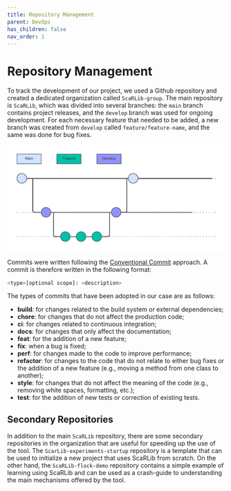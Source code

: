 ```yaml
---
title: Repository Management
parent: DevOps
has_children: false
nav_order: 1
---
```


# Repository Management

To track the development of our project, we used a Github repository and created a dedicated organization called `ScaRLib-group`. The main repository is `ScaRLib`, which was divided into several branches: the `main` branch contains project releases, and the `develop` branch was used for ongoing development. For each necessary feature that needed to be added, a new branch was created from `develop` called `feature/feature-name`, and the same was done for bug fixes.

![GitFlow](/imgs/git-flow.png)

Commits were written following the [Conventional Commit](https://www.conventionalcommits.org/en/v1.0.0/) approach. A commit is therefore written in the following format:

```bash
<type>[optional scope]: <description>
```

The types of commits that have been adopted in our case are as follows:

- **build**: for changes related to the build system or external dependencies;
- **chore**: for changes that do not affect the production code;
- **ci**: for changes related to continuous integration;
- **docs**: for changes that only affect the documentation;
- **feat**: for the addition of a new feature;
- **fix**: when a bug is fixed;
- **perf**: for changes made to the code to improve performance;
- **refactor**: for changes to the code that do not relate to either bug fixes or the addition of a new feature (e.g., moving a method from one class to another);
- **style**: for changes that do not affect the meaning of the code (e.g., removing white spaces, formatting, etc.);
- **test**: for the addition of new tests or correction of existing tests.

## Secondary Repositories

In addition to the main `ScaRLib` repository, there are some secondary repositories in the organization that are useful for speeding up the use of the tool. The `ScarLib-experiments-startup` repository is a template that can be used to initialize a new project that uses ScaRLib from scratch. On the other hand, the `ScaRLib-flock-demo` repository contains a simple example of learning using ScaRLib and can be used as a crash-guide to understanding the main mechanisms offered by the tool.